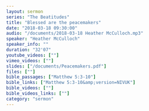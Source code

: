 ```yaml
---
layout: sermon
series: "The Beatitudes"
title: "Blessed are the peacemakers"
date: "2018-03-18 09:30:00"
audio: "/documents/2018-03-18 Heather McCulloch.mp3"
speaker: "Heather McCulloch"
speaker_info: ""
duration: "32'07"
youtube_videos: [""]
vimeo_videos: [""]
slides: ["/documents/Peacemakers.pdf"]
files: [""]
bible_passages: ["Matthew 5:3-10"]
bible_links: ["Matthew 5:3-10&amp;version=NIVUK"]
bible_videos: [""]
bible_videos_links: [""]
category: "sermon"
---
```

